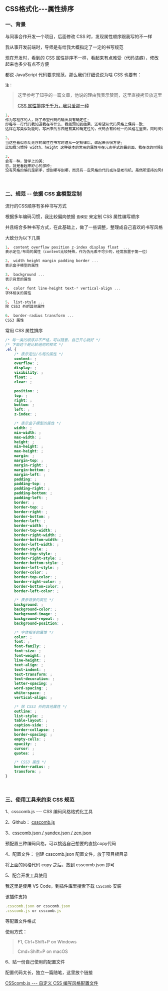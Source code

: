 ## CSS格式化---属性排序

### 一、背景
与同事合作开发一个项目，后面修改 CSS 时，发现属性顺序跟我写的不一样

我从事开发前端时，导师是有给我大概指定了一定的书写规范

现在开发时，看到的 CSS 属性排序不一样，看起来有点难受（代码洁癖），修改起来也多少有点不方便

都说 JavaScript 代码要求规范，那么我们仔细说说为啥 CSS 也要有：

`注：`
> 这里参考了知乎的一篇文章，他说的理由我表示赞同，这里直接拷贝放这里
> 
> [CSS 属性排序千千万，我只爱那一种](https://zhuanlan.zhihu.com/p/32905439)


```JavaScript
1、
作为写程序的人，除了希望代码的输出具有确定性;
即每写一行代码我知道我在写什么，我能预知到结果，还希望从代码风格上保持一致;
这样在写类似功能时，写出来的东西是有某种确定性的，代码会有种统一的风格在里面，同时阅读起来会很轻松

2、
当这些看似杂乱无序的属性在书写时遵从一定规律后，改起来会很方便;
比如我习惯将 width，height 这种基本的常用的属性写在元素样式的最前面，我在改的时候就直接到最前面去找

3、
会有一种，哲学上的美;
恩，就是看起来舒心的那种;
没有风格的编码是新手，想到哪写到哪，而具有一定风格的代码或许是老司机，虽然所坚持的风格不一定普适
```
<br>

### 二、规范 -- 依据 CSS 盒模型定制

流行的CSS顺序有多种书写方式

根据多年编码习惯，我比较偏向依据 `盒模型` 来定制 CSS 属性编写顺序

并且结合多种书写方式，在此基础上，做了一些调整，整理成自己喜欢的书写风格

大致分为以下几类

```javascript
1、 content overflow position z-index display float  ... 
表示定位/布局的属性（content比较特殊，作为伪元素不可少的，经常放置于第一位）

2、 width height margin padding border ... 
表示盒子模型的属性

3、 background ... 
表示背景的属性

4、 color font line-height text-* vertical-align ... 
字体相关的属性

5、 list-style ... 
除 CSS3 外的其他属性

6、 border-radius transform ... 
CSS3 属性
```

常用 CSS 属性排序
```css
/* 每一类的顺序并不严格，可以随意，自己开心就好 */
/* 下面这个是比较通用的样式 */
.el {
    /* 表示定位/布局的属性 */
    content: ;
    overflow: ;
    display: ;
    visibility: ;
    float: ;
    clear: ;

    position: ;
    top: ;
    right: ;
    bottom: ;
    left: ;
    z-index: ;

    /* 表示盒子模型的属性 */
    width: ;
    min-width: ;
    max-width: ;
    height: ;
    min-height: ;
    max-height: ;
    margin: ;
    margin-top: ;
    margin-right: ;
    margin-bottom: ;
    margin-left: ;
    padding: ;
    padding-top: ;
    padding-right: ;
    padding-bottom: ;
    padding-left: ;
    border: ;
    border-top: ;
    border-right: ;
    border-bottom: ;
    border-left: ;
    border-width: ;
    border-top-width: ;
    border-right-width: ;
    border-bottom-width: ;
    border-left-width: ;
    border-style: ;
    border-top-style: ;
    border-right-style: ;
    border-bottom-style: ;
    border-left-style: ;
    border-color: ;
    border-top-color: ;
    border-right-color: ;
    border-bottom-color: ;
    border-left-color: ;

    /* 表示背景的属性 */
    background: ;
    background-color: ;
    background-image: ;
    background-repeat: ;
    background-position: ;

    /* 字体相关的属性 */
    color: ;
    font: ;
    font-family: ;
    font-size: ;
    font-weight: ;
    line-height: ;
    text-align: ;
    text-indent: ;
    text-transform: ;
    text-decoration: ;
    letter-spacing: ;
    word-spacing: ;
    white-space: ;
    vertical-align: ;

    /* 除 CSS3 外的其他属性 */
    outline: ;
    list-style: ;
    table-layout: ;
    caption-side: ;
    border-collapse: ;
    border-spacing: ;
    empty-cells: ;
    opacity: ;
    cursor: ;
    quotes: ;

    /* CSS3 属性 */
    border-radius: ;
    transform: ;
}
```

<br>

### 三、使用工具来约束 CSS 规范

1、csscomb.js --- CSS 编码风格格式化工具

2、Github： [csscomb.js](https://github.com/csscomb/csscomb.js)

3、[csscomb.json / yandex.json / zen.json](https://github.com/csscomb/csscomb.js/tree/dev/config)

预配置三种编码风格，可以挑选自己想要的直接copy代码

4、配置文件：
创建 csscomb.json 配置文件，放于项目根目录

将上面的风格代码 copy 之后，放到 csscomb.json 即可

5、配合开发工具使用

我这里是使用 VS Code，到插件库里搜索下载 `CSScomb` 安装

该插件支持
```javascript
.csscomb.json or csscomb.json
.csscomb.js or csscomb.js
```
等配置文件格式

使用方式：
>F1, Ctrl+Shift+P on Windows
>
>Cmd+Shift+P on macOS

6、贴一份自己使用的配置文件

配置代码太长，独立一篇随笔，这里放个链接

[CSScomb.js --- 自定义 CSS 编写风格配置文件](https://www.cnblogs.com/linjunfu/p/11558007.html)